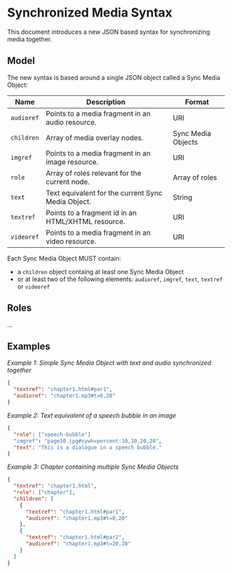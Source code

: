 # Synchronized Media Syntax

This document introduces a new JSON based syntax for synchronizing media together.

## Model

The new syntax is based around a single JSON object called a Sync Media Object:

| Name | Description | Format |
| ---- | ----------- | ------ |
| `audioref` | Points to a media fragment in an audio resource. | URI |
| `children` | Array of media overlay nodes. | Sync Media Objects |
| `imgref` | Points to a media fragment in an image resource. | URI |
| `role`     | Array of roles relevant for the current node. | Array of roles |
| `text`  | Text equivalent for the current Sync Media Object. | String |
| `textref`  | Points to a fragment id in an HTML/XHTML resource. | URI |
| `videoref`  | Points to a media fragment in an video resource. | URI |

Each Sync Media Object MUST contain:

- a `children` object containg at least one Sync Media Object
- or at least two of the following elements: `audioref`, `imgref`, `text`, `textref` or `videoref`

## Roles

…

## Examples

*Example 1: Simple Sync Media Object with text and audio synchronized together*

```json
{
  "textref": "chapter1.html#par1",
  "audioref": "chapter1.mp3#t=0,20"
}
```

*Example 2: Text equivalent of a speech bubble in an image*

```json
{
  "role": ["speech-bubble"]
  "imgref": "page10.jpg#xywh=percent:10,10,20,20",
  "text": "This is a dialogue in a speech bubble."
}
```


*Example 3: Chapter containing multiple Sync Media Objects*

```json
{
  "textref": "chapter1.html",
  "role": ["chapter"],
  "children": [
    {
      "textref": "chapter1.html#par1", 
      "audioref": "chapter1.mp3#t=0,20"
    },
    {
      "textref": "chapter1.html#par2", 
      "audioref": "chapter1.mp3#t=20,28"
    }
  ]
}
```